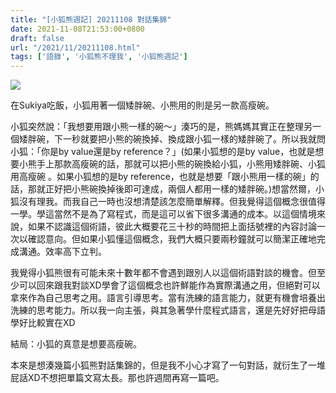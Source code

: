 ```yaml
---
title: "[小狐熊週記] 20211108 對話集錦"
date: 2021-11-08T21:53:00+0800
draft: false
url: "/2021/11/20211108.html"
tags: ['語錄', '小狐熊不理我', '小狐熊週記']
---
```




![](https://blogger.googleusercontent.com/img/b/R29vZ2xl/AVvXsEil49LjNA5j_D1qGo-mmSbpvtzZRwrU2hzQzkBawvEcUdqDWR3eGKnUO2ExLi5ZIbMfHYoCoGD804qGKt64FtOyjC_iLIpLsUb16ZwQ_eSVHL5JBY8Rx6iYLkQKmcXASoqgJP_PCqSae7s/)



在Sukiya吃飯，小狐用著一個矮胖碗、小熊用的則是另一款高瘦碗。



小狐突然說：「我想要用跟小熊一樣的碗～」湊巧的是，熊媽媽其實正在整理另一個矮胖碗，下一秒就要把小熊的碗換掉、換成跟小狐一樣的矮胖碗了。所以我就問小狐：「你是by value還是by reference？」(如果小狐想的是by value，也就是想要小熊手上那款高瘦碗的話，那就可以把小熊的碗換給小狐，小熊用矮胖碗、小狐用高瘦碗 。如果小狐想的是by reference，也就是想要「跟小熊用一樣的碗」的話，那就正好把小熊碗換掉後即可達成，兩個人都用一樣的矮胖碗。)想當然爾，小狐沒有理我。而我自己一時也沒想清楚該怎麼簡單解釋。但我覺得這個概念很值得一學。學這當然不是為了寫程式，而是這可以省下很多溝通的成本。以這個情境來說，如果不認識這個術語，彼此大概要花三十秒的時間把上面括號裡的內容討論一次以確認意向。但如果小狐懂這個概念，我們大概只要兩秒鐘就可以簡潔正確地完成溝通。效率高下立判。


我覺得小狐熊很有可能未來十數年都不會遇到跟別人以這個術語對談的機會。但至少可以回來跟我對談XD學會了這個概念也許鮮能作為實際溝通之用，但絕對可以拿來作為自己思考之用。語言引導思考。當有洗練的語言能力，就更有機會培養出洗練的思考能力。所以我一向主張，與其急著學什麼程式語言，還是先好好把母語學好比較實在XD

結局：小狐的真意是想要高瘦碗。

本來是想湊幾篇小狐熊對話集錦的，但是我不小心才寫了一句對話，就衍生了一堆屁話XD不想把單篇文寫太長。那也許週間再寫一篇吧。
